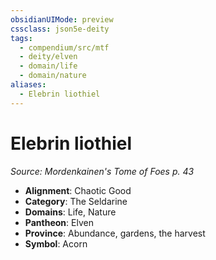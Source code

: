 ```yaml
---
obsidianUIMode: preview
cssclass: json5e-deity
tags:
  - compendium/src/mtf
  - deity/elven
  - domain/life
  - domain/nature
aliases:
  - Elebrin liothiel
---
```

# Elebrin liothiel
*Source: Mordenkainen's Tome of Foes p. 43* 

- **Alignment**: Chaotic Good
- **Category**: The Seldarine
- **Domains**: Life, Nature
- **Pantheon**: Elven
- **Province**: Abundance, gardens, the harvest
- **Symbol**: Acorn